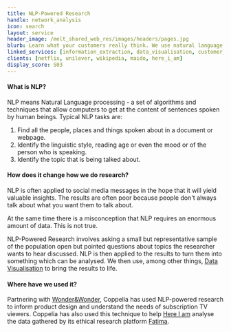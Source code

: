 ```yaml
---
title: NLP-Powered Research
handle: network_analysis
icon: search
layout: service
header_image: /melt_shared_web_res/images/headers/pages.jpg
blurb: Learn what your customers really think. We use natural language processing to help you analyse open ended survey questions. They get to speak their minds. You get to make sense of it.
linked_services: [information_extraction, data_visualisation, customer_segmentation]
clients: [netflix, unilever, wikipedia, maido, here_i_am]
display_score: S03
---
```


#### What is NLP?

NLP means Natural Language processing - a set of algorithms and techniques that allow computers to get at the content of sentences spoken by human beings. Typical NLP tasks are:

1. Find all the people, places and things spoken about in a document or webpage.
2. Identify the linguistic style, reading age or even the mood  or of the person who is speaking.
3. Identify the topic that is being talked about.

#### How does it change how we do research?

NLP is often applied to social media messages in the hope that it will yield valuable insights. The results are often poor because people don't always talk about what you want them to talk about. 

At the same time there is a misconception that NLP requires an enormous amount of data. This is not true. 

NLP-Powered Research involves asking a small but representative sample of the population open but pointed questions about topics the researcher wants to hear discussed. NLP is then applied to the results to turn them into something which can be analysed. We then use, among other things, [Data Visualisation](/services/data_visualisation) to bring the results to life.

#### Where have we used it?

Partnering with [Wonder&Wonder](/melt_members/mark_potts), Coppelia has used NLP-powered research to inform product design and understand the needs of subscription TV viewers. Coppelia has also used this technique to help [Here I am](https://www.hereiamstudio.com) analyse the data gathered by its ethical research platform [Fatima](https://www.hereiamstudio.com/fatima).
